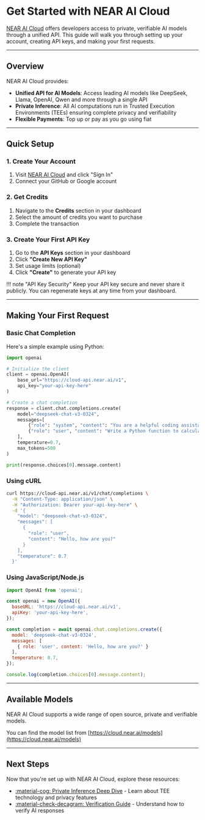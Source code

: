 # Get Started with NEAR AI Cloud

[NEAR AI Cloud](https://cloud.near.ai) offers developers access to private, verifiable AI models through a unified API. This guide will walk you through setting up your account, creating API keys, and making your first requests.

---

## Overview

NEAR AI Cloud provides:

- **Unified API for AI Models**: Access leading AI models like DeepSeek, Llama, OpenAI, Qwen and more through a single API
- **Private Inference**: All AI computations run in Trusted Execution Environments (TEEs) ensuring complete privacy and verifiability
- **Flexible Payments**: Top up or pay as you go using fiat

---

## Quick Setup

### 1. Create Your Account

1. Visit [NEAR AI Cloud](https://cloud.near.ai/) and click "Sign In"
2. Connect your GitHub or Google account

### 2. Get Credits

1. Navigate to the **Credits** section in your dashboard
2. Select the amount of credits you want to purchase
3. Complete the transaction

### 3. Create Your First API Key

1. Go to the **API Keys** section in your dashboard
2. Click **"Create New API Key"**
3. Set usage limits (optional)
4. Click **"Create"** to generate your API key

!!! note "API Key Security"
    Keep your API key secure and never share it publicly. You can regenerate keys at any time from your dashboard.

---

## Making Your First Request

### Basic Chat Completion

Here's a simple example using Python:

```python
import openai

# Initialize the client
client = openai.OpenAI(
    base_url="https://cloud-api.near.ai/v1",
    api_key="your-api-key-here"
)

# Create a chat completion
response = client.chat.completions.create(
    model="deepseek-chat-v3-0324",
    messages=[
        {"role": "system", "content": "You are a helpful coding assistant."},
        {"role": "user", "content": "Write a Python function to calculate fibonacci numbers."}
    ],
    temperature=0.7,
    max_tokens=500
)

print(response.choices[0].message.content)
```

### Using cURL

```bash
curl https://cloud-api.near.ai/v1/chat/completions \
  -H "Content-Type: application/json" \
  -H "Authorization: Bearer your-api-key-here" \
  -d '{
    "model": "deepseek-chat-v3-0324",
    "messages": [
      {
        "role": "user",
        "content": "Hello, how are you?"
      }
    ],
    "temperature": 0.7
  }'
```

### Using JavaScript/Node.js

```javascript
import OpenAI from 'openai';

const openai = new OpenAI({
  baseURL: 'https://cloud-api.near.ai/v1',
  apiKey: 'your-api-key-here',
});

const completion = await openai.chat.completions.create({
  model: 'deepseek-chat-v3-0324',
  messages: [
    { role: 'user', content: 'Hello, how are you?' }
  ],
  temperature: 0.7,
});

console.log(completion.choices[0].message.content);
```

---

## Available Models

NEAR AI Cloud supports a wide range of open source, private and verifiable models.

You can find the model list from [https://cloud.near.ai/models](https://cloud.near.ai/models)

---

## Next Steps

Now that you're set up with NEAR AI Cloud, explore these resources:

- [:material-cog: Private Inference Deep Dive](./private-inference.md) - Learn about TEE technology and privacy features
- [:material-check-decagram: Verification Guide](./verification.md) - Understand how to verify AI responses
